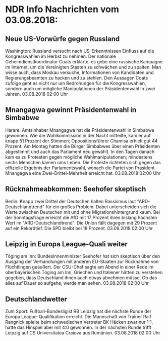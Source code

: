 # NDR Info Nachrichten vom 03.08.2018:


## Neue US-Vorwürfe gegen Russland
Washington: Russland versucht nach US-Erkenntnissen Einfluss auf die Kongresswahlen im Herbst zu nehmen. Der nationale Geheimdienstkoordinator Coats erklärte, es gebe eine russische Kampagne im Internet, um die Vereinigten Staaten zu schwächen und zu spalten. Man wisse auch, dass Moskau versuche, Informationen von Kandidaten und Regierungsbeamten zu hacken und zu stehlen. Den Aussagen Coats zufolge geht es nicht nur um Bedrohungen für die Kongresswahlen, sondern auch um mögliche Manipulationen der Präsidentenwahl in zwei Jahren. 03.08.2018 02:00 Uhr 

## Mnangagwa gewinnt Präsidentenwahl in Simbabwe
Harare: Amtsinhaber Mnangagwa hat die Präsidentenwahl in Simbabwe gewonnen. Wie die Wahlkommission in der Nacht mitteilte, kam er auf knapp 51 Prozent der Stimmen; Oppositionsführer Chamisa erhielt gut 44 Prozent. Am Montag hatten die Bürger Simbabwes über einen Präsidenten abgestimmt und auch das Parlament neu gewählt. In den Tagen danach kam es zu Protesten gegen mögliche Wahlmanipulationen; mindestens sechs Menschen kamen ums Leben. Die Proteste richteten sich gegen das offizielle Ergebnis der Parlamentswahl, wonach die Partei von Präsident Mnangagwa eine Zwei-Drittel-Mehrheit erreicht hat. 03.08.2018 02:00 Uhr 

## Rücknahmeabkommen: Seehofer skeptisch
Berlin: Knapp zwei Drittel der Deutschen halten Rassismus laut "ARD-Deutschlandtrend" für ein großes Problem. Dabei unterscheiden sich die Werte zwischen Deutschen mit und ohne Migrationshintergrund kaum. Bei der Sonntagsfrage erreicht die AfD mit 17 Prozent ihren bislang höchsten Wert im "ARD-Deutschlandtrend". Die Union fällt dagegen mit 29 Prozent auf ein Rekordtief. Die SPD bleibt bei 18 Prozent. 03.08.2018 02:00 Uhr 

## Leipzig in Europa League-Quali weiter
Töging am Inn: Bundesinnenminister Seehofer hat sich skeptisch über den Ausgang der Verhandlungen mit anderen EU-Staaten zur Rücknahme von Flüchtlingen geäußert. Der CSU-Chef sagte am Abend in einer Rede im oberbayerischen Töging am Inn, Griechen und Italiener hätten zu verstehen gegeben, dass Deutschland ihnen auch etwas abnehmen müsse. Ob das alles auf Dauer so aufgehe, werde man sehen. 03.08.2018 02:00 Uhr 

## Deutschlandwetter
Zum Sport: Fußball-Bundesligist RB Leipzig hat die nächste Runde der Europa League-Qualifikation erreicht. Die Mannschaft von Trainer Ralf Rangnick spielte beim schwedischen Vertreter BK Häcken zwar nur 1:1, hatte das Hinspiel aber mit 4:0 gewonnen. In der nächsten Runde trifft Leipzig auf CS Universitatea Craiova aus Rumänien. 03.08.2018 02:00 Uhr 
